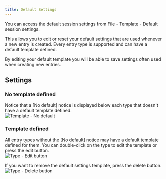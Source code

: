 ```yaml
---
title: Default Settings
---
```

You can access the default session settings from File - Template - Default session settings.  

This allows you to edit or reset your default settings that are used whenever a new entry is created. Every entry type is supported and can have a default template defined.  

By editing your default template you will be able to save settings often used when creating new entries. 

## Settings 

### No template defined 

Notice that a [No default] notice is displayed below each type that doesn't have a default template defined.  
![Template - No default](/img/en/rdm/mac/clip10323.png) 

### Template defined 

All entry types without the [No default] notice may have a default template defined for them. You can double-click on the type to edit the template or press the edit button.  
![Type - Edit button](/img/en/rdm/mac/clip10324.png) 

If you want to remove the default settings template, press the delete button.  
![Type - Delete button](/img/en/rdm/mac/clip10325.png) 
